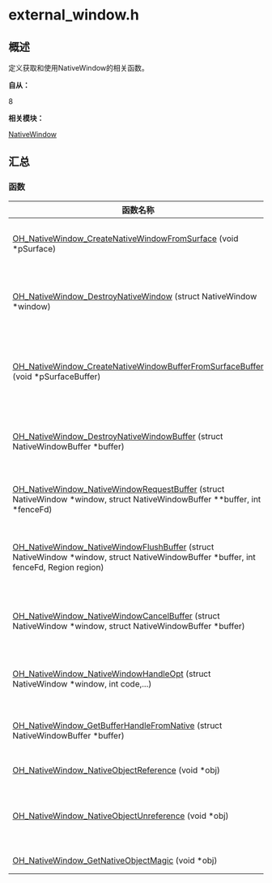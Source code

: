 # external_window.h


## 概述

定义获取和使用NativeWindow的相关函数。

**自从：**

8

**相关模块：**

[NativeWindow](_native_window.md)


## 汇总


### 函数

| 函数名称 | 描述 |
| -------- | -------- |
| [OH_NativeWindow_CreateNativeWindowFromSurface](_native_window.md#oh_nativewindow_createnativewindowfromsurface) (void \*pSurface) | 创建NativeWindow实例，每次调用都会产生一个新的NativeWindow实例 |
| [OH_NativeWindow_DestroyNativeWindow](_native_window.md#oh_nativewindow_destroynativewindow) (struct NativeWindow \*window) | 将NativeWindow对象的引用计数减1，当引用计数为0的时候，该NativeWindow对象会被析构掉 |
| [OH_NativeWindow_CreateNativeWindowBufferFromSurfaceBuffer](_native_window.md#oh_nativewindow_createnativewindowbufferfromsurfacebuffer) (void \*pSurfaceBuffer) | 创建NativeWindowBuffer实例，每次调用都会产生一个新的NativeWindowBuffer实例 |
| [OH_NativeWindow_DestroyNativeWindowBuffer](_native_window.md#oh_nativewindow_destroynativewindowbuffer) (struct NativeWindowBuffer \*buffer) | 将NativeWindowBuffer对象的引用计数减1，当引用计数为0的时候，该NativeWindowBuffer对象会被析构掉 |
| [OH_NativeWindow_NativeWindowRequestBuffer](_native_window.md#oh_nativewindow_nativewindowrequestbuffer) (struct NativeWindow \*window, struct NativeWindowBuffer \*\*buffer, int \*fenceFd) | 通过NativeWindow对象申请一块NativeWindowBuffer，用以内容生产 |
| [OH_NativeWindow_NativeWindowFlushBuffer](_native_window.md#oh_nativewindow_nativewindowflushbuffer) (struct NativeWindow \*window, struct NativeWindowBuffer \*buffer, int fenceFd, Region region) | 通过NativeWindow将生产好内容的NativeWindowBuffer放回到Buffer队列中，用以内容消费 |
| [OH_NativeWindow_NativeWindowCancelBuffer](_native_window.md#oh_nativewindow_nativewindowcancelbuffer) (struct NativeWindow \*window, struct NativeWindowBuffer \*buffer) | 通过NativeWindow将之前申请出来的NativeWindowBuffer返还到Buffer队列中，供下次再申请 |
| [OH_NativeWindow_NativeWindowHandleOpt](_native_window.md#oh_nativewindow_nativewindowhandleopt) (struct NativeWindow \*window, int code,...) | 设置/获取NativeWindow的属性，包括设置/获取宽高、内容格式等 |
| [OH_NativeWindow_GetBufferHandleFromNative](_native_window.md#oh_nativewindow_getbufferhandlefromnative) (struct NativeWindowBuffer \*buffer) | 通过NativeWindowBuffer获取该buffer的BufferHandle指针 |
| [OH_NativeWindow_NativeObjectReference](_native_window.md#oh_nativewindow_nativeobjectreference) (void \*obj) | 增加一个NativeObject的引用计数 |
| [OH_NativeWindow_NativeObjectUnreference](_native_window.md#oh_nativewindow_nativeobjectunreference) (void \*obj) | 减少一个NativeObject的引用计数，当引用计数减少为0时，该NativeObject将被析构掉 |
| [OH_NativeWindow_GetNativeObjectMagic](_native_window.md#oh_nativewindow_getnativeobjectmagic) (void \*obj) | 获取NativeObject的MagicId |
